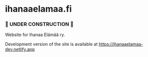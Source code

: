 # ihanaaelamaa.fi
### 🚧 UNDER CONSTRUCTION 🚧
Website for Ihanaa Elämää ry.

Development version of the site is available at https://ihanaaelamaa-dev.netlify.app
